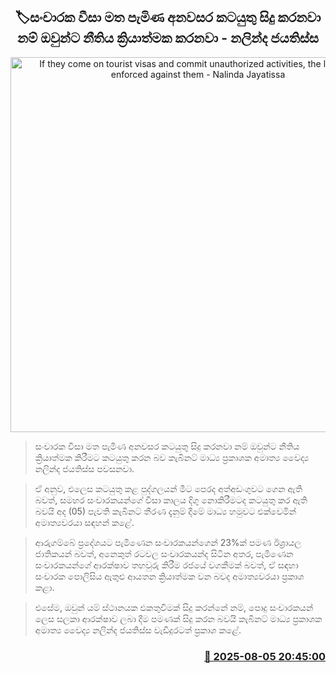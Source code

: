 <p align='center'><b><h2 align='center' title='If they come on tourist visas and commit unauthorized activities, the law will be enforced against them - Nalinda Jayatissa'>🏷සංචාරක වීසා මත පැමිණ අනවසර කටයුතු සිදු කරනවා නම් ඔවුන්ට නීතිය ක්‍රියාත්මක කරනවා - නලින්ද ජයතිස්ස</h2></b></p>
<p align='center'><img src='https://helakuru.sgp1.cdn.digitaloceanspaces.com/esana/images/lib/nalinda-jayathissa-medical-preess.jpg' width='600' alt='If they come on tourist visas and commit unauthorized activities, the law will be enforced against them - Nalinda Jayatissa'></p>

> සංචාරක වීසා මත පැමිණ අනවසර කටයුතු සිදු කරනවා නම් ඔවුන්ට නීතිය ක්‍රියාත්මක කිරීමට කටයුතු කරන බව කැබිනට් මාධ්‍ය ප්‍රකාශක අමාත්‍ය වෛද්‍ය නලින්ද ජයතිස්ස පවසනවා.

> ඒ අනුව, එලෙස කටයුතු කළ පුද්ගලයන් මීට පෙරද අත්අඩංගුවට ගෙන ඇති බවත්, සමහර සංචාරකයන්ගේ වීසා කාලය දිගු නොකිරීමටද කටයුතු කර ඇති බවයි අද (05) පැවති කැබිනට් තීරණ දැනුම් දීමේ මාධ්‍ය හමුවට එක්වෙමින් අමාත්‍යවරයා සඳහන් කළේ.

> ආරුගම්බේ ප්‍රදේශයට පැමිණෙන සංචාරකයන්ගෙන් 23%ක් පමණ ඊශ්‍රායල ජාතිකයන් බවත්, අනෙකුත් රටවල සංචාරකයන්ද සිටින අතර, පැමිණෙන සංචාරකයන්ගේ ආරක්ෂාව තහවුරු කිරීම රජයේ වගකීමක් බවත්, ඒ සඳහා සංචාරක පොලිසිය ඇතුළු ආයතන ක්‍රියාත්මක වන බවද අමාත්‍යවරයා ප්‍රකාශ කළා.

> එසේම, ඔවුන් යම් ස්ථානයක එකතුවීමක් සිදු කරන්නේ නම්, පොදු සංචාරකයන් ලෙස සලකා ආරක්ෂාව ලබා දීම පමණක් සිදු කරන බවයි කැබිනට් මාධ්‍ය ප්‍රකාශක අමාත්‍ය වෛද්‍ය නලින්ද ජයතිස්ස වැඩිදුරටත් ප්‍රකාශ කළේ.



<h3 align='right'><a href='https://www.helakuru.lk/esana/p/112474/'>📅 2025-08-05 20:45:00</a></h3>
